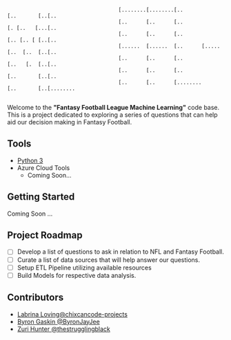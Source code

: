 ```
                                    [........[........[..            [..       [..[..      
                                    [..      [..      [..            [. [..   [...[..      
                                    [..      [..      [..            [.. [.. [ [..[..      
                                    [......  [......  [..      [.....[..  [..  [..[..      
                                    [..      [..      [..            [..   [.  [..[..      
                                    [..      [..      [..            [..       [..[..      
                                    [..      [..      [........      [..       [..[........
                                                       
```
Welcome to the **"Fantasy Football League Machine Learning"** code base. This is a project dedicated to exploring a series of questions that can help aid our decision making in Fantasy Football. 

## Tools
- [Python 3]()
- Azure Cloud Tools
    - Coming Soon...
    
## Getting Started
Coming Soon ...

## Project Roadmap
- [ ] Develop a list of questions to ask in relation to NFL and Fantasy Football.
- [ ] Curate a list of data sources that will help answer our questions.
- [ ] Setup ETL Pipeline utilizing available resources
- [ ] Build Models for respective data analysis.

## Contributors
- [ Labrina Loving@chixcancode-projects](https://github.com/chixcancode-projects)
- [Byron Gaskin @ByronJayJee](https://github.com/ByronJayJee)
- [Zuri Hunter @thestrugglingblack](https://github.com/thestrugglingblack)
